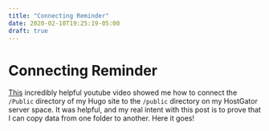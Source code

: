 ```yaml
---
title: "Connecting Reminder"
date: 2020-02-10T19:25:19-05:00
draft: true
---
```


# Connecting Reminder
[This](https://www.youtube.com/watch?v=bHrMt6o-1UY&list=PLhQSTaz5eRLmjsMM2h9hxHkSNf7MfR6ml) incredibly helpful youtube video showed me how to connect the `/Public` directory of my Hugo site to the `/public` directory on my HostGator server space. It was helpful, and my real intent with this post is to prove that I can copy data from one folder to another. Here it goes!